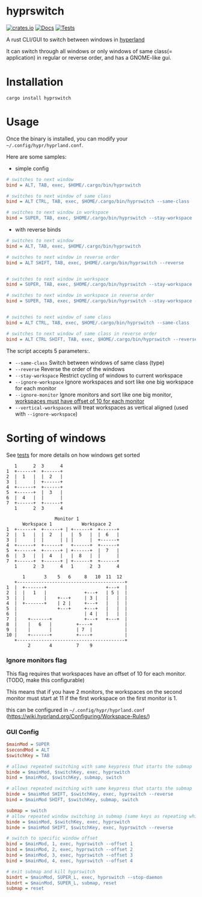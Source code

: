 # hyprswitch

[![crates.io](https://img.shields.io/crates/v/hyprswitch.svg)](https://crates.io/crates/hyprswitch)
[![Docs](https://docs.rs/built/badge.svg)](https://docs.rs/hyprswitch)
[![Tests](https://github.com/h3rmt/hyprswitch/actions/workflows/rust.yml/badge.svg)](https://github.com/h3rmt/hyprswitch/actions/workflows/rust.yml)

A rust CLI/GUI to switch between windows in [hyperland](https://github.com/https://github.com/hyprwm/Hyprland)

It can switch through all windows or only windows of same class(= application) in regular or reverse order, and has a
GNOME-like gui.

# Installation

`
cargo install hyprswitch
`

# Usage

Once the binary is installed, you can modify your `~/.config/hypr/hyprland.conf`.

Here are some samples:

- simple config

```ini
# switches to next window
bind = ALT, TAB, exec, $HOME/.cargo/bin/hyprswitch

# switches to next window of same class
bind = ALT CTRL, TAB, exec, $HOME/.cargo/bin/hyprswitch --same-class

# switches to next window in workspace
bind = SUPER, TAB, exec, $HOME/.cargo/bin/hyprswitch --stay-workspace
```

- with reverse binds

```ini
# switches to next window
bind = ALT, TAB, exec, $HOME/.cargo/bin/hyprswitch

# switches to next window in reverse order
bind = ALT SHIFT, TAB, exec, $HOME/.cargo/bin/hyprswitch --reverse


# switches to next window in workspace
bind = SUPER, TAB, exec, $HOME/.cargo/bin/hyprswitch --stay-workspace

# switches to next window in workspace in reverse order
bind = SUPER, TAB, exec, $HOME/.cargo/bin/hyprswitch --stay-workspace --reverse


# switches to next window of same class
bind = ALT CTRL, TAB, exec, $HOME/.cargo/bin/hyprswitch --same-class

# switches to next window of same class in reverse order
bind = ALT CTRL SHIFT, TAB, exec, $HOME/.cargo/bin/hyprswitch --reverse --same-class
```

The script accepts 5 parameters:.

- `--same-class` Switch between windows of same class (type)
- `--reverse` Reverse the order of the windows
- `--stay-workspace` Restrict cycling of windows to current workspace
- `--ignore-workspace` Ignore workspaces and sort like one big workspace for each monitor
- `--ignore-monitor` Ignore monitors and sort like one big
  monitor, [workspaces must have offset of 10 for each monitor ](#ignore-monitors-flag)
- `--vertical-workspaces` will treat workspaces as vertical aligned (used with `--ignore-workspace`)

# Sorting of windows

See [tests](/tests) for more details on how windows get sorted

```
   1      2  3      4
1  +------+  +------+
2  |  1   |  |  2   |
3  |      |  +------+
4  +------+  +------+
5  +------+  |  3   |
6  |  4   |  |      |
7  +------+  +------+
   1      2  3      4
```

```
                  Monitor 1
      Workspace 1           Workspace 2
1  +------+  +------+ | +------+  +------+
2  |  1   |  |  2   |   |  5   |  |  6   |
3  |      |  |      | | |      |  +------+
4  +------+  +------+   +------+  +------+
5  +------+  +------+ | +------+  |  7   |
6  |  3   |  |  4   |   |  8   |  |      |
7  +------+  +------+ | +------+  +------+
   1      2  3      4   1      2  3      4
```

```
      1       3    5   6     8   10  11  12
   +----------------------------------------+
1  |  +-------+                      +---+  |
2  |  |   1   |              +---+   | 5 |  |
3  |  |       |    +---+     | 3 |   |   |  |
4  |  +-------+    | 2 |     +---+   |   |  |
5  |               +---+     +---+   |   |  |
6  |                         | 4 |   |   |  |
7  |    +-------+            +---+   +---+  |
8  |    |   6   |         +----+            |
9  |    |       |         | 7  |            |
10 |    +-------+         +----+            |
   +----------------------------------------+
        2       4         7    9
```

### Ignore monitors flag

This flag requires that workspaces have an offset of 10 for each monitor. (TODO, make this configurable)

This means that if you have 2 monitors, the workspaces on the second monitor must start at 11 if the first workspace on
the first monitor is 1.

this can be configured in `~/.config/hypr/hyprland.conf` (https://wiki.hyprland.org/Configuring/Workspace-Rules/)


### GUI Config
```ini
$mainMod = SUPER
$secondMod = ALT
$switchKey = TAB

# allows repeated switching with same keypress that starts the submap
binde = $mainMod, $switchKey, exec, hyprswitch
bind = $mainMod, $switchKey, submap, switch

# allows repeated switching with same keypress that starts the submap
binde = $mainMod SHIFT, $switchKey, exec, hyprswitch --reverse
bind = $mainMod SHIFT, $switchKey, submap, switch

submap = switch
# allow repeated window switching in submap (same keys as repeating while starting)
binde = $mainMod, $switchKey, exec, hyprswitch
binde = $mainMod SHIFT, $switchKey, exec, hyprswitch --reverse

# switch to specific window offset
bind = $mainMod, 1, exec, hyprswitch --offset 1
bind = $mainMod, 2, exec, hyprswitch --offset 2
bind = $mainMod, 3, exec, hyprswitch --offset 3
bind = $mainMod, 4, exec, hyprswitch --offset 4

# exit submap and kill hyprswitch
bindrt = $mainMod, SUPER_L, exec, hyprswitch --stop-daemon
bindrt = $mainMod, SUPER_L, submap, reset
submap = reset
```